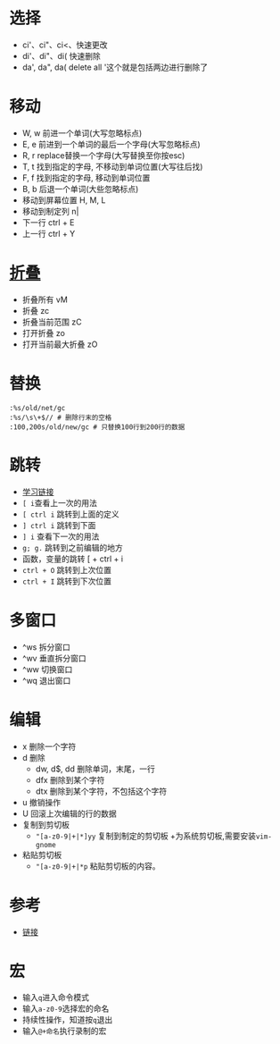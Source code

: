 

# 选择
* ci'、ci"、ci<、快速更改
* di'、di"、di(  快速删除
* da', da", da(  delete all '这个就是包括两边进行删除了
# 移动
* W, w 前进一个单词(大写忽略标点)
* E, e 前进到一个单词的最后一个字母(大写忽略标点)
* R, r replace替换一个字母(大写替换至你按esc)
* T, t 找到指定的字母, 不移动到单词位置(大写往后找)
* F, f 找到指定的字母, 移动到单词位置
* B, b 后退一个单词(大些忽略标点)
* 移动到屏幕位置    H, M, L
* 移动到制定列  n|
* 下一行 ctrl + E 
* 上一行 ctrl + Y 

# [折叠](http://www.cnblogs.com/welkinwalker/archive/2011/05/30/2063587.html)
* 折叠所有 vM
* 折叠  zc
* 折叠当前范围 zC
* 打开折叠 zo
* 打开当前最大折叠 zO

# 替换
    :%s/old/net/gc
    :%s/\s\+$// # 删除行末的空格
    :100,200s/old/new/gc # 只替换100行到200行的数据

# 跳转
* [学习链接](http://blog.csdn.net/xxxsz/article/details/7454290)  
* `[ i`查看上一次的用法
* `[ ctrl i` 跳转到上面的定义
* `] ctrl i` 跳转到下面
* `] i` 查看下一次的用法
* `g; g.` 跳转到之前编辑的地方
* 函数，变量的跳转  [ + ctrl + i
* `ctrl + O` 跳转到上次位置
* `ctrl + I` 跳转到下次位置

# 多窗口
* ^ws 拆分窗口
* ^wv 垂直拆分窗口
* ^ww 切换窗口
* ^wq 退出窗口

# 编辑
* x 删除一个字符
* d 删除
    * dw, d$, dd 删除单词，末尾，一行
    * dfx 删除到某个字符
    * dtx 删除到某个字符，不包括这个字符
* u 撤销操作
* U 回滚上次编辑的行的数据
* 复制到剪切板  
    * `"[a-z0-9|+|*]yy` 复制到制定的剪切板 +为系统剪切板,需要安装`vim-gnome`
* 粘贴剪切板  
    * `"[a-z0-9|+|*p` 粘贴剪切板的内容。

# 参考
* [链接](http://dsec.pku.edu.cn/~jinlong/vi/Vi.html)

# 宏
* 输入`q`进入命令模式
* 输入`a-z0-9`选择宏的命名
* 持续性操作，知道按`q`退出
* 输入`@+命名`执行录制的宏
